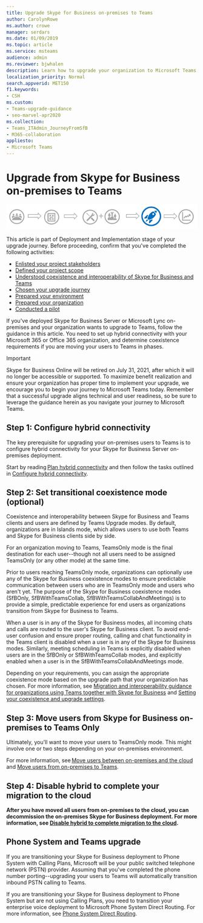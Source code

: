 ```yaml
---
title: Upgrade Skype for Business on-premises to Teams
author: CarolynRowe
ms.author: crowe
manager: serdars
ms.date: 01/09/2019
ms.topic: article
ms.service: msteams
audience: admin
ms.reviewer: bjwhalen
description: Learn how to upgrade your organization to Microsoft Teams from a Skype for Business on-premises deployment.  
localization_priority: Normal
search.appverid: MET150
f1.keywords:
- CSH
ms.custom:
- Teams-upgrade-guidance
- seo-marvel-apr2020
ms.collection: 
- Teams_ITAdmin_JourneyFromSfB
- M365-collaboration
appliesto:
- Microsoft Teams
---
```


# Upgrade from Skype for Business on-premises to Teams

![Upgrade journey diagram, emphasizing Deployment and Implementation](media/upgrade-banner-deployment.png "Stages of the upgrade journey, with emphasis on the Deployment and Implementation stage")

This article is part of Deployment and Implementation stage of your upgrade journey. Before proceeding, confirm that you've completed the following activities:

-   [Enlisted your project stakeholders](upgrade-enlist-stakeholders.md)
-   [Defined your project scope](https://aka.ms/SkypetoTeams-Scope)
-   [Understood coexistence and interoperability of Skype for Business and Teams](https://aka.ms/SkypeToTeams-Coexist)
-   [Chosen your upgrade journey](upgrade-and-coexistence-of-skypeforbusiness-and-teams.md)
-   [Prepared your environment](https://aka.ms/SkypeToTeams-TechnicalReadiness)
-   [Prepared your organization](https://aka.ms/SkypeToTeams-UserReadiness)
-   [Conducted a pilot](https://aka.ms/SkypeToTeams-Pilot)

If you've deployed Skype for Business Server or Microsoft Lync on-premises and your organization wants to upgrade to Teams, follow the guidance in this article. You need to set up hybrid connectivity with your Microsoft 365 or Office 365 organization, and determine coexistence requirements if you are moving your users to Teams in phases. 

> [!IMPORTANT]
> Skype for Business Online will be retired on July 31, 2021, after which it will no longer be accessible or supported. To maximize benefit realization and ensure your organization has proper time to implement your upgrade, we encourage you to begin your journey to Microsoft Teams today. Remember that a successful upgrade aligns technical and user readiness, so be sure to leverage the guidance herein as you navigate your journey to Microsoft Teams.

## Step 1: Configure hybrid connectivity 

The key prerequisite for upgrading your on-premises users to Teams is to configure hybrid connectivity for your Skype for Business Server on-premises deployment. 

Start by reading [Plan hybrid connectivity](https://docs.microsoft.com/SkypeForBusiness/hybrid/plan-hybrid-connectivity?toc=/SkypeForBusiness/sfbhybridtoc/toc.json) and then follow the tasks outlined in [Configure hybrid connectivity](https://docs.microsoft.com/skypeforbusiness/skype-for-business-hybrid-solutions/deploy-hybrid-connectivity/deploy-hybrid-connectivity).


## Step 2: Set transitional coexistence mode (optional)

Coexistence and interoperability between Skype for Business and Teams clients and users are defined by Teams Upgrade modes.  By default, organizations are in Islands mode, which allows users to use both Teams and Skype for Business clients side by side.

For an organization moving to Teams, TeamsOnly mode is the final destination for each user--though not all users need to be assigned TeamsOnly (or any other mode) at the same time.

Prior to users reaching TeamsOnly mode, organizations can optionally use any of the Skype for Business coexistence modes to ensure predictable communication between users who are in TeamsOnly mode and users who aren't yet.  The purpose of the Skype for Business coexistence modes (SfBOnly, SfBWithTeamsCollab, SfBWithTeamsCollabAndMeetings) is to provide a simple, predictable experience for end users as organizations transition from Skype for Business to Teams. 

When a user is in any of the Skype for Business modes, all incoming chats and calls are routed to the user's Skype for Business client. To avoid end-user confusion and ensure proper routing, calling and chat functionality in the Teams client is disabled when a user is in any of the Skype for Business modes. Similarly, meeting scheduling in Teams is explicitly disabled when users are in the SfBOnly or SfBWithTeamsCollab modes, and explicitly enabled when a user is in the SfBWithTeamsCollabAndMeetings mode.

Depending on your requirements, you can assign the appropriate coexistence mode based on the upgrade path that your organization has chosen. For more information, see [Migration and interoperability guidance for organizations using Teams together with Skype for Business](migration-interop-guidance-for-teams-with-skype.md) and [Setting your coexistence and upgrade settings](https://aka.ms/SkypeToTeams-SetCoexistence).


## Step 3: Move users from Skype for Business on-premises to Teams Only

Ultimately, you'll want to move your users to TeamsOnly mode. This might involve one or two steps depending on your on-premises environment.  

For more information, see [Move users between on-premises and the cloud](https://docs.microsoft.com/SkypeForBusiness/hybrid/move-users-between-on-premises-and-cloud) and [Move users from on-premises to Teams](https://docs.microsoft.com/SkypeForBusiness/hybrid/move-users-from-on-premises-to-teams). 

## Step 4: Disable hybrid to complete your migration to the cloud

**After you have moved all users from on-premises to the cloud, you can decommission the on-premises Skype for Business deployment. For more information, see [Disable hybrid to complete migration to the cloud](upgrade-to-teams-execute-skypeforbusinesshybridonprem.md).**

## Phone System and Teams upgrade

If you are transitioning your Skype for Business deployment to Phone System with Calling Plans, Microsoft will be your public switched telephone network (PSTN) provider. Assuming that you've completed the phone number porting--upgrading your users to Teams will automatically transition inbound PSTN calling to Teams.

If you are transitioning your Skype for Business deployment to Phone System but are not using Calling Plans, you  need to transition your enterprise voice deployment to Microsoft Phone System Direct Routing. For more information, see [Phone System Direct Routing](direct-routing-landing-page.md).
